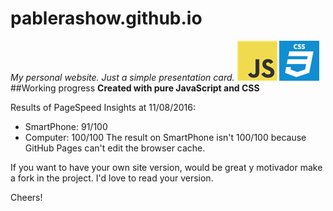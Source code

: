 # pablerashow.github.io
_My personal website. Just a simple presentation card._
![png](_images4readme/js.png) ![png](_images4readme/css.png)
##Working progress
[](http://d2.alternativeto.net/dist/icons/javascript_18251.png?width=64&height=64&mode=crop&upscale=false)
**Created with pure JavaScript and CSS**

Results of PageSpeed Insights at 11/08/2016:
- SmartPhone: 91/100
- Computer: 100/100
The result on SmartPhone isn't 100/100 because GitHub Pages can't edit the browser cache.

If you want to have your own site version, would be great y motivador make a fork in the project. I'd love to read your version.

Cheers!